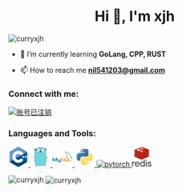 <h1 align="center">Hi 👋, I'm xjh</h1>
<p align="left"> <img src="https://komarev.com/ghpvc/?username=curryxjh&label=Profile%20views&color=0e75b6&style=flat" alt="curryxjh" /> </p>

- 🌱 I’m currently learning **GoLang, CPP, RUST**

- 📫 How to reach me **nil541203@gmail.com**

<h3 align="left">Connect with me:</h3>
<p align="left">
<a href="https://www.leetcode.com/账号已注销" target="blank"><img align="center" src="https://raw.githubusercontent.com/rahuldkjain/github-profile-readme-generator/master/src/images/icons/Social/leet-code.svg" alt="账号已注销" height="30" width="40" /></a>
</p>

<h3 align="left">Languages and Tools:</h3>
<p align="left"> <a href="https://www.w3schools.com/cpp/" target="_blank" rel="noreferrer"> <img src="https://raw.githubusercontent.com/devicons/devicon/master/icons/cplusplus/cplusplus-original.svg" alt="cplusplus" width="40" height="40"/> </a> <a href="https://golang.org" target="_blank" rel="noreferrer"> <img src="https://raw.githubusercontent.com/devicons/devicon/master/icons/go/go-original.svg" alt="go" width="40" height="40"/> </a> <a href="https://www.mysql.com/" target="_blank" rel="noreferrer"> <img src="https://raw.githubusercontent.com/devicons/devicon/master/icons/mysql/mysql-original-wordmark.svg" alt="mysql" width="40" height="40"/> </a> <a href="https://www.python.org" target="_blank" rel="noreferrer"> <img src="https://raw.githubusercontent.com/devicons/devicon/master/icons/python/python-original.svg" alt="python" width="40" height="40"/> </a> <a href="https://pytorch.org/" target="_blank" rel="noreferrer"> <img src="https://www.vectorlogo.zone/logos/pytorch/pytorch-icon.svg" alt="pytorch" width="40" height="40"/> </a> <a href="https://redis.io" target="_blank" rel="noreferrer"> <img src="https://raw.githubusercontent.com/devicons/devicon/master/icons/redis/redis-original-wordmark.svg" alt="redis" width="40" height="40"/> </a> </p>

<p><img align="left" src="https://github-readme-stats.vercel.app/api/top-langs?username=curryxjh&show_icons=true&locale=en&layout=compact" alt="curryxjh" /></p>

<p>&nbsp;<img align="center" src="https://github-readme-stats.vercel.app/api?username=curryxjh&show_icons=true&locale=en" alt="curryxjh" /></p>
